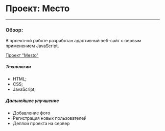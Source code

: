 # Проект: Место
---
### Обзор:
В проектной работе разработан адаптивный веб-сайт с первым применением JavaScript.

[Проект "Mesto"](https://nikitapotrivaev.github.io/mesto/)

##### Технологии
- HTML;
- CSS;
- JavaScript;

##### Дальнейшее улучшение
- Добавление фото
- Регистрация новых пользователей
- Деплой проекта на сервер
